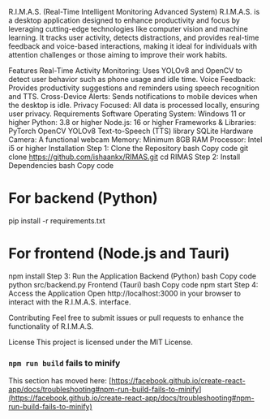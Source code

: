 R.I.M.A.S. (Real-Time Intelligent Monitoring Advanced System)
R.I.M.A.S. is a desktop application designed to enhance productivity and focus by leveraging cutting-edge technologies like computer vision and machine learning. It tracks user activity, detects distractions, and provides real-time feedback and voice-based interactions, making it ideal for individuals with attention challenges or those aiming to improve their work habits.

Features
Real-Time Activity Monitoring: Uses YOLOv8 and OpenCV to detect user behavior such as phone usage and idle time.
Voice Feedback: Provides productivity suggestions and reminders using speech recognition and TTS.
Cross-Device Alerts: Sends notifications to mobile devices when the desktop is idle.
Privacy Focused: All data is processed locally, ensuring user privacy.
Requirements
Software
Operating System: Windows 11 or higher
Python: 3.8 or higher
Node.js: 16 or higher
Frameworks & Libraries:
PyTorch
OpenCV
YOLOv8
Text-to-Speech (TTS) library
SQLite
Hardware
Camera: A functional webcam
Memory: Minimum 8GB RAM
Processor: Intel i5 or higher
Installation
Step 1: Clone the Repository
bash
Copy code
git clone https://github.com/ishaankx/RIMAS.git
cd RIMAS
Step 2: Install Dependencies
bash
Copy code
# For backend (Python)
pip install -r requirements.txt

# For frontend (Node.js and Tauri)
npm install
Step 3: Run the Application
Backend (Python)
bash
Copy code
python src/backend.py
Frontend (Tauri)
bash
Copy code
npm start
Step 4: Access the Application
Open http://localhost:3000 in your browser to interact with the R.I.M.A.S. interface.

Contributing
Feel free to submit issues or pull requests to enhance the functionality of R.I.M.A.S.

License
This project is licensed under the MIT License.

### `npm run build` fails to minify

This section has moved here: [https://facebook.github.io/create-react-app/docs/troubleshooting#npm-run-build-fails-to-minify](https://facebook.github.io/create-react-app/docs/troubleshooting#npm-run-build-fails-to-minify)
